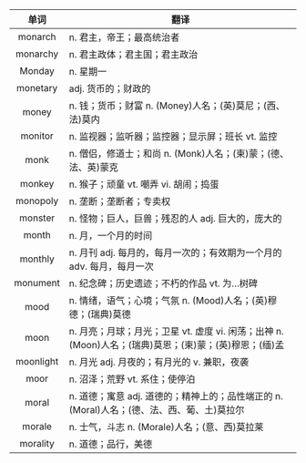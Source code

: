 |单词|翻译  |
|:--:|--| 
|	monarch  		|		n. 君主，帝王；最高统治者	|		
|	monarchy  		|		n. 君主政体；君主国；君主政治	|		
|	Monday  		|		n. 星期一	|		
|	monetary  		|		adj. 货币的；财政的	|		
|	money  		|		n. 钱；货币；财富 n. (Money)人名；(英)莫尼；(西、法)莫内	|		
|	monitor  		|		n. 监视器；监听器；监控器；显示屏；班长 vt. 监控	|		
|	monk  		|		n. 僧侣，修道士；和尚 n. (Monk)人名；(柬)蒙；(德、法、英)蒙克	|		
|	monkey  		|		n. 猴子；顽童 vt. 嘲弄 vi. 胡闹；捣蛋	|		
|	monopoly  		|		n. 垄断；垄断者；专卖权	|		
|	monster  		|		n. 怪物；巨人，巨兽；残忍的人 adj. 巨大的，庞大的	|		
|	month  		|		n. 月，一个月的时间	|		
|	monthly  		|		n. 月刊 adj. 每月的，每月一次的；有效期为一个月的 adv. 每月，每月一次	|		
|	monument  		|		n. 纪念碑；历史遗迹；不朽的作品 vt. 为…树碑	|		
|	mood  		|		n. 情绪，语气；心境；气氛 n. (Mood)人名；(英)穆德；(瑞典)莫德	|		
|	moon  		|		n. 月亮；月球；月光；卫星 vt. 虚度 vi. 闲荡；出神 n. (Moon)人名；(瑞典)莫恩；(柬)蒙；(英)穆恩；(缅)孟	|		
|	moonlight  		|		n. 月光 adj. 月夜的；有月光的 v. 兼职，夜袭	|		
|	moor  		|		n. 沼泽；荒野 vt. 系住；使停泊	|		
|	moral  		|		n. 道德；寓意 adj. 道德的；精神上的；品性端正的 n. (Moral)人名；(德、法、西、葡、土)莫拉尔	|		
|	morale  		|		n. 士气，斗志 n. (Morale)人名；(意、西)莫拉莱	|		
|	morality  		|		n. 道德；品行，美德	|		
